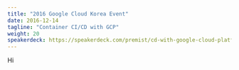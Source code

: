 ```yaml
---
title: "2016 Google Cloud Korea Event"
date: 2016-12-14
tagline: "Container CI/CD with GCP"
weight: 20
speakerdeck: https://speakerdeck.com/premist/cd-with-google-cloud-platform
---
```


Hi
